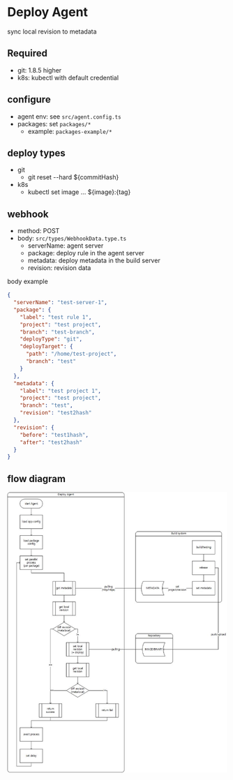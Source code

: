 # Deploy Agent
sync local revision to metadata

## Required
- git: 1.8.5 higher
- k8s: kubectl with default credential

## configure
- agent env: see `src/agent.config.ts`
- packages: set `packages/*`
  - example: `packages-example/*`

## deploy types
- git
  - git reset --hard ${commitHash}
- k8s
  - kubectl set image ... ${image}:{tag}

## webhook
- method: POST
- body: `src/types/WebhookData.type.ts`
  - serverName: agent server
  - package: deploy rule in the agent server
  - metadata: deploy metadata in the build server
  - revision: revision data

body example
```json
{
  "serverName": "test-server-1",
  "package": {
    "label": "test rule 1",
    "project": "test project",
    "branch": "test-branch",
    "deployType": "git",
    "deployTarget": {
      "path": "/home/test-project",
      "branch": "test"
    }
  },
  "metadata": {
    "label": "test project 1",
    "project": "test project",
    "branch": "test",
    "revision": "test2hash"
  },
  "revision": {
    "before": "test1hash",
    "after": "test2hash"
  }
}
```

## flow diagram
![flow diagram](./resource/deploy-agent.jpg)
